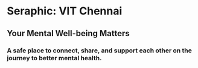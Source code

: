 # Seraphic: VIT Chennai
## Your Mental Well-being Matters
### A safe place to connect, share, and support each other on the journey to better mental health.
